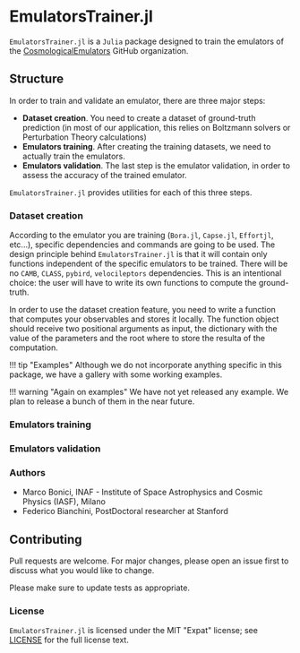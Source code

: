 # EmulatorsTrainer.jl

`EmulatorsTrainer.jl` is a `Julia` package designed to train the emulators of the [CosmologicalEmulators](https://github.com/CosmologicalEmulators) GitHub organization.

## Structure

In order to train and validate an emulator, there are three major steps:

- **Dataset creation**. You need to create a dataset of ground-truth prediction (in most of our application, this relies on Boltzmann solvers or Perturbation Theory calculations)
- **Emulators training**. After creating the training datasets, we need to actually train the emulators.
- **Emulators validation**. The last step is the emulator validation, in order to assess the accuracy of the trained emulator.

`EmulatorsTrainer.jl` provides utilities for each of this three steps.

### Dataset creation

According to the emulator you are training (`Bora.jl`, `Capse.jl`, `Effortjl`, etc...), specific dependencies and commands are going to be used. The design principle behind `EmulatorsTrainer.jl` is that it will contain only functions independent of the specific emulators to be trained. There will be no `CAMB`, `CLASS`, `pybird`, `velocileptors` dependencies. This is an intentional choice: the user will have to write its own functions to compute the ground-truth.

In order to use the dataset creation feature, you need to write a function that computes your observables and stores it locally. The function object should receive two positional arguments as input, the dictionary with the value of the parameters and the root where to store the resulta of the computation.

!!! tip "Examples"
    Although we do not incorporate anything specific in this package, we have a gallery with some working examples.

!!! warning "Again on examples"
    We have not yet released any example. We plan to release a bunch of them in the near future.

### Emulators training

### Emulators validation



### Authors

- Marco Bonici, INAF - Institute of Space Astrophysics and Cosmic Physics (IASF), Milano
- Federico Bianchini, PostDoctoral researcher at Stanford

## Contributing

Pull requests are welcome. For major changes, please open an issue first to discuss what you would like to change.

Please make sure to update tests as appropriate.

### License

`EmulatorsTrainer.jl` is licensed under the MIT "Expat" license; see
[LICENSE](https://github.com/CosmologicalEmulators/Effort.jl/blob/main/LICENSE) for
the full license text.
